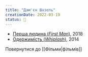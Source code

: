 ```yaml
---
title: "Дам'єн Шазель"
creationDate: 2022-03-19
status: 🌱
---
```

- [Перша людина (_First Man_)](https://uk.m.wikipedia.org/wiki/%D0%9F%D0%B5%D1%80%D1%88%D0%B0_%D0%BB%D1%8E%D0%B4%D0%B8%D0%BD%D0%B0_(%D1%84%D1%96%D0%BB%D1%8C%D0%BC,_2018)), 2018
- [Одержимість (_Whiplash_)](https://uk.m.wikipedia.org/wiki/%D0%9E%D0%B4%D0%B5%D1%80%D0%B6%D0%B8%D0%BC%D1%96%D1%81%D1%82%D1%8C_(%D1%84%D1%96%D0%BB%D1%8C%D0%BC,_2014)), 2014

Повернутися до [[Фільми|фільмів]]
